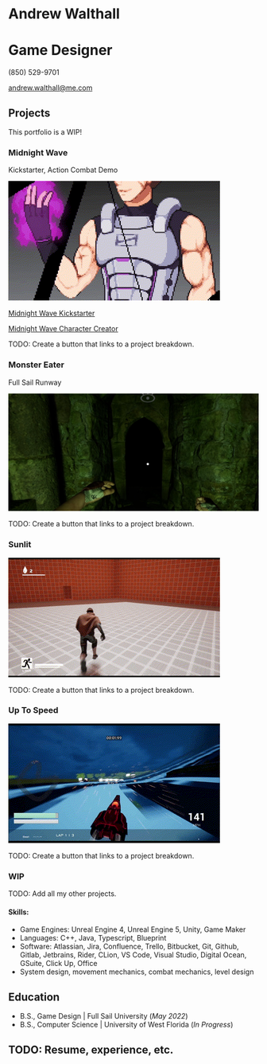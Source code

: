 # Andrew Walthall
# Game Designer
(850) 529-9701

andrew.walthall@me.com 

## Projects
This portfolio is a WIP!

### Midnight Wave
Kickstarter, Action Combat Demo

![Midnight Wave Demo](docs/assets/images/midnight_wave_demo.gif)

[Midnight Wave Kickstarter](https://www.kickstarter.com/projects/andrewwalthall/midnight-wave-cyberpunk-samurai-tactical-platform?ref=user_menu)

[Midnight Wave Character Creator](https://andrew-double-u.itch.io/midnight-wave-character-creator)

TODO: Create a button that links to a project breakdown.

### Monster Eater
Full Sail Runway

![Monster Eater Demo](docs/assets/images/monster_eater_demo.png) 

TODO: Create a button that links to a project breakdown.

### Sunlit

![Sunlit Demo](docs/assets/images/sunlit_demo.gif)

TODO: Create a button that links to a project breakdown.

### Up To Speed

![Up To Speed Demo](docs/assets/images/up_to_speed_demo.gif)

TODO: Create a button that links to a project breakdown.

### WIP
TODO: Add all my other projects.

#### Skills: 
- Game Engines: Unreal Engine 4, Unreal Engine 5, Unity, Game Maker
- Languages: C++, Java, Typescript, Blueprint
- Software: Atlassian, Jira, Confluence, Trello, Bitbucket, Git, Github, Gitlab, Jetbrains, Rider, CLion, VS Code, Visual Studio, Digital Ocean, GSuite, Click Up, Office
- System design, movement mechanics, combat mechanics, level design 

## Education        		
- B.S., Game Design | Full Sail University (_May 2022_)
- B.S., Computer Science | University of West Florida (_In Progress_)

## TODO: Resume, experience, etc.
